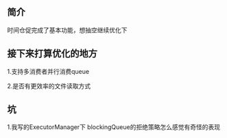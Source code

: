 ## 简介

时间仓促完成了基本功能，想抽空继续优化下


## 接下来打算优化的地方

1.支持多消费者并行消费queue

2.是否有更效率的文件读取方式


## 坑
1.我写的ExecutorManager下 blockingQueue的拒绝策略怎么感觉有奇怪的表现

